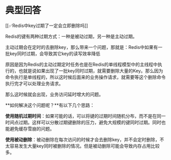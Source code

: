 # 典型回答


[[✅Redis中key过期了一定会立即删除吗]]



Redis的键有两种过期方式：一种是被动过期，另一种是主动过期。



主动过期会在定时的去删除key，那么带来一个问题，那就是：Redis中如果有一批key同时过期，会导致其它key的读写效率降低



原因是因为Redis的主动过期定时任务也是在Redis的单线程模型中的主线程中执行的，也就是说如果出现了一批key同时过期，就需要删除大量的Key。那么因为命令执行是单线程的，所以这时候后面来的业务操作请求，就需要等这个删除命令执行完才可以处理业务请求。



那么这时候就会出现，业务访问延时增大的问题。



**如何解决这个问题呢？**有以下几个思路：



**使用随机过期时间**：如果可能的话，可以将键的过期时间随机分布，而不是在同一时间点过期。这样可以分散过期键删除的压力，避免大规模的键同时过期。同时也能避免缓存雪崩的问题。



**使用被动删除**：被动删除在每次访问的时候才会去删除key，并不会定时删除，不太容易发生大量key同时被删除的情况。但是被动删除可能会导致内存占用比较多。

# 





